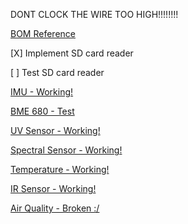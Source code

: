 DONT CLOCK THE WIRE TOO HIGH!!!!!!!!

[BOM Reference](https://docs.google.com/spreadsheets/d/1N5uVJxHqoAoPkoaKqldwrL5gkkNrfWoROLorwC07GB8/edit?gid=0#gid=0)

[X] Implement SD card reader

[ ] Test SD card reader

[IMU - Working!](https://www.amazon.com/SparkFun-Breakout-ICM-20948-connection-Accelerometer-Magnetometer/dp/B07VNV3WKL/ref=sr_1_5?dib=eyJ2IjoiMSJ9.zut0si1EgNuAunnwh53jR9K3fwmtDBGnjPsK0BBhua8VzM9GI-MZUrkxfKsigUYw361zJVofu_bu6eKNT8IQlXLpH7pidhXetTAIFJlaxrRegZzDBgCClXPgyPzYL0XRVGnBwrs8Le2ZqcQzff0QqJkt9p2Q-vp4-TS9zkRGBowtwXIyu0nr2pUgmE4J6NsUlEbnRrsc_PN3kU133GZcPRuXRsjfZMazkh7UQV3eqts.Zji-k2GXt0GpUzTaUluWIVIL15KOn-H4fRlYMxn8q4M&dib_tag=se&keywords=imu&qid=1726267521&sr=8-5)

[BME 680 - Test](https://www.amazon.com/CJMCU-680-Temperature-Humidity-Ultra-Small-Development/dp/B07K1CGQTJ/ref=sr_1_2_sspa?crid=NA1H9LQK1ZOE&dib=eyJ2IjoiMSJ9.jGZYtCsiOdCENY2-xmMxBtf3OFaa0lWf_2LUUsJix1TUxphYSUXrqVGf81DM_8ecy5WlmsjPk4GbQQwOJF8boDbNJIcLu-IVRY2b61Hna1wNUWc17MmcneOkCvQojSgeT7SMPWe4mNSc5A4Giofezgy2_GCKKm4wIAr9IbtEPU03QiTsgkxlN4Ql8BA5loT6PBV55_XJgq_uHSVf7918IG2y-BOUisHgJwYUsK1akVQ.wbf7Pv73oxp4xiSwSxKle3G8TFnGm3f_Jpq7xVw1iYY&dib_tag=se&keywords=bme680+sensor&qid=1726267810&sprefix=bme680+sensor%2Caps%2C136&sr=8-2-spons&sp_csd=d2lkZ2V0TmFtZT1zcF9hdGY&psc=1)

[UV Sensor - Working!](https://www.amazon.com/SparkFun-Mini-Spectral-Sensor-Built/dp/B0CQF6JD41/ref=sr_1_1?crid=2KQVB2JZCAPY0&dib=eyJ2IjoiMSJ9.26hFoTymPAX66mnthuL6rX0XP4U1Rioi3bdsPl_R91knOC-E0PNJEsCz3TniwlsqqWyPRhY7vXEBpUK8JL3_0uV8shcZEQBT71HAi956aEM.VBUdQXG2L2Hq411J9f6Re3EDJy0Czszy2Lw0IadW350&dib_tag=se&keywords=as7331&qid=1726269356&sprefix=as7331%2Caps%2C107&sr=8-1#customerReviews)

[Spectral Sensor - Working!](https://www.sparkfun.com/sparkfun-spectral-sensor-breakout-as7262-visible-qwiic.html)

[Temperature - Working!](https://www.amazon.com/HiLetgo-Precision-Temperature-Humidity-2-0-5-5V/dp/B09KGW1G41/ref=sr_1_7_sspa?crid=2CDHFAX7ZFL7H&dib=eyJ2IjoiMSJ9.oxx3ExU4s55DQvUzbRBPF95FUP2HvuOiIiyViyyETthJ4Zf0Rnb1SqJk-G63X6lzUXKT66xmiZC0jvu-F9A7HhHx7j9jVml9qOHGan9sVE63ohpRmUmV-2Jzce81TDL7OaASd6UgjtSUFhCAygzIXKT18esXFoet7jLOchn9vP-jbBRg4kkwPHn7UeovpqDdr0L1RL4hg-8PEKp1wjMl-R5naWN-xhQ3p6iYPhWvzCE.1YjmQltsjD_TT1zvHyeQLtAoiAr8sSIGFHcMh9rzPvQ&dib_tag=se&keywords=temperature+sensor+arduino&qid=1726269945&sprefix=temperature+sensor+arduino%2Caps%2C138&sr=8-7-spons&sp_csd=d2lkZ2V0TmFtZT1zcF9tdGY&psc=1)

[IR Sensor - Working!](https://www.amazon.com/SparkFun-Spectral-Sensor-Breakout-Communicates/dp/B07944C1J2?crid=395S0E5CFSZSB&dib=eyJ2IjoiMSJ9.Y0ETy9YsRgjpb0vD78azB5tdcVHNqeKCtpOdGJ6tyI6_dTfe3B5FLPnmjJf14S_mGIsL1r648QnFtUtpEPRm3sOXJ5I54r1uefV0PHSaDjRan3Cn-0udqSMHjN6SaSIvz2DFH4xLZKTeXVA8aUqlnQ.kMHMyz6MJ5TtMgaWhpYtL495QoAJZHI0RsMNSgApGao&dib_tag=se&keywords=sparkfun+spectral+sensor+breakout+nir&qid=1738361660&sprefix=sparkfun+spectral+sensor+breakout+nir%2Caps%2C175&sr=8-1)

[Air Quality - Broken :/](https://www.amazon.com/waveshare-Compounds-Integration-Treatment-Raspberry/dp/B09FKFYMPR/ref=sr_1_8?crid=YWX3YTNNQFQF&dib=eyJ2IjoiMSJ9.3OlEeHQa7SBoaBuwUp8erXL7vHd_1ezceififF-9oxMZGDHyYBIGZySjuYHJ5K0nboFD22JRNyAet4-JcetcXTGJAZtHExZ5TACd5-TCEa1SNgoPpsUYFud_FSu4bRs7VTprsjpcqpBUOuX08P2izB20r4NR_JRU2sEI0_ipcUJE4udBAHNw4w0l1sjSGGRr_8-n9iKgZ0A8UNRS-I2FELKyhcqKvrMOvcr2oPb3kRQ.iLS1hG_uonVJcYc2q_Z3zzXS5_JQK8kFfm1a7C7xEpk&dib_tag=se&keywords=outside%2Bair%2Bquality%2Bsensor%2Barduino%2Bi2c&qid=1738362671&sprefix=outside%2Bair%2Bquality%2Bsensor%2Barduino%2Bi2c%2Caps%2C135&sr=8-8&th=1)
